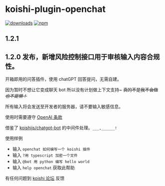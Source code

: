 # koishi-plugin-openchat
[![downloads](https://img.shields.io/npm/dm/koishi-plugin-openchat?style=flat-square)](https://www.npmjs.com/package/koishi-plugin-openchat)
[![npm](https://img.shields.io/npm/v/koishi-plugin-openchat?style=flat-square)](https://www.npmjs.com/package/koishi-plugin-openchat)

## 1.2.1
## 1.2.0 发布，新增风险控制接口用于审核输入内容合规性。

开箱即用的问答插件，使用 chatGPT 回答提问，无需自建。

因为暂时不想让它变成聊天 bot 所以没有计划做上下文支持~ ~~真的不是我不会做~~ ~~*也不是懒！*~~

所有输入将会发送至开发者的服务器，请不要输入敏感信息。

使用时需要遵守 [OpenAI 条款](https://openai.com/terms/)

借鉴了 [koishijs/chatgpt-bot](https://github.com/koishijs/chatgpt-bot) 的中间件处理。`___,______!`

使用样例

- 输入 `openchat 如何编写一个 koishi 插件`
- 输入 `?用 typescript 加密一个文件`
- 输入 `@bot 用 python 编写 hello world`
- 输入 `help openchat` 获取此帮助

有任何问题到 [koishi 论坛](https://forum.koishi.xyz/t/topic/59) 反馈
